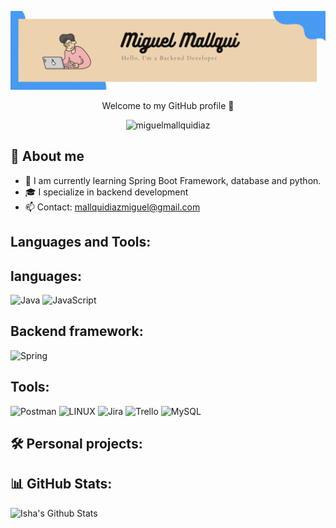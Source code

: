 <a href="#">![Logo](https://github.com/miguelmallquidiaz/miguelmallquidiaz/blob/main/banner%20GitHub.gif)
</a>
<p align="center">Welcome to my GitHub profile 👋</p>

<p align="center">
  <a><img src="https://komarev.com/ghpvc/?username=miguelmallquidiaz&label=Profile%20views&color=0e75b6&style=flat" alt="miguelmallquidiaz"></a>
</p>

## 📖 About me
* 🌱 I am currently learning Spring Boot Framework, database and python.
* 🎓 I specialize in backend development
* 📫 Contact: mallquidiazmiguel@gmail.com

## Languages and Tools:

## languages:
![Java](https://img.shields.io/badge/java-%23ED8B00.svg?style=for-the-badge&logo=java&logoColor=white) 
![JavaScript](https://img.shields.io/badge/javascript-%23323330.svg?style=for-the-badge&logo=javascript&logoColor=%23F7DF1E)

## Backend framework:
![Spring](https://img.shields.io/badge/spring-%236DB33F.svg?style=for-the-badge&logo=spring&logoColor=white) 

## Tools:
![Postman](https://img.shields.io/badge/Postman-FF6C37?style=for-the-badge&logo=postman&logoColor=white) 
![LINUX](https://img.shields.io/badge/Linux-FCC624?style=for-the-badge&logo=linux&logoColor=black) 
![Jira](https://img.shields.io/badge/jira-%230A0FFF.svg?style=for-the-badge&logo=jira&logoColor=white) 
![Trello](https://img.shields.io/badge/Trello-%23026AA7.svg?style=for-the-badge&logo=Trello&logoColor=white)
![MySQL](https://img.shields.io/badge/mysql-%2300f.svg?style=for-the-badge&logo=mysql&logoColor=white)

## 🛠️ Personal projects:

## 📊 GitHub Stats:
<p align="left">
  <img alt="Isha's Github Stats" src="https://github-readme-stats.vercel.app/api?username=miguelmallquidiaz&show_icons=true&theme=radical">
</p>
